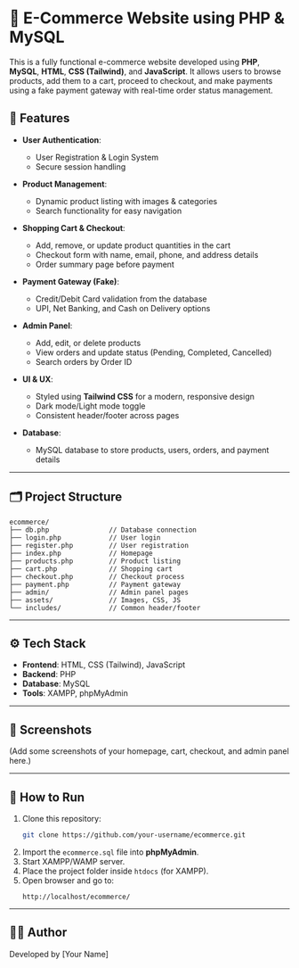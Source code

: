 
# 🛒 E-Commerce Website using PHP & MySQL  

This is a fully functional e-commerce website developed using **PHP**, **MySQL**, **HTML**, **CSS (Tailwind)**, and **JavaScript**. It allows users to browse products, add them to a cart, proceed to checkout, and make payments using a fake payment gateway with real-time order status management.  

## 🚀 Features  
- **User Authentication**:  
  - User Registration & Login System  
  - Secure session handling  

- **Product Management**:  
  - Dynamic product listing with images & categories  
  - Search functionality for easy navigation  

- **Shopping Cart & Checkout**:  
  - Add, remove, or update product quantities in the cart  
  - Checkout form with name, email, phone, and address details  
  - Order summary page before payment  

- **Payment Gateway (Fake)**:  
  - Credit/Debit Card validation from the database  
  - UPI, Net Banking, and Cash on Delivery options  

- **Admin Panel**:  
  - Add, edit, or delete products  
  - View orders and update status (Pending, Completed, Cancelled)  
  - Search orders by Order ID  

- **UI & UX**:  
  - Styled using **Tailwind CSS** for a modern, responsive design  
  - Dark mode/Light mode toggle  
  - Consistent header/footer across pages  

- **Database**:  
  - MySQL database to store products, users, orders, and payment details  

---

## 🗂️ Project Structure
```
ecommerce/
├── db.php               // Database connection
├── login.php            // User login
├── register.php         // User registration
├── index.php            // Homepage
├── products.php         // Product listing
├── cart.php             // Shopping cart
├── checkout.php         // Checkout process
├── payment.php          // Payment gateway
├── admin/               // Admin panel pages
├── assets/              // Images, CSS, JS
└── includes/            // Common header/footer
```

---

## ⚙️ Tech Stack  
- **Frontend**: HTML, CSS (Tailwind), JavaScript  
- **Backend**: PHP  
- **Database**: MySQL  
- **Tools**: XAMPP, phpMyAdmin  

---

## 📸 Screenshots  
(Add some screenshots of your homepage, cart, checkout, and admin panel here.)  

---

## 📌 How to Run  
1. Clone this repository:  
   ```bash
   git clone https://github.com/your-username/ecommerce.git
   ```
2. Import the `ecommerce.sql` file into **phpMyAdmin**.  
3. Start XAMPP/WAMP server.  
4. Place the project folder inside `htdocs` (for XAMPP).  
5. Open browser and go to:  
   ```
   http://localhost/ecommerce/
   ```

---

## 🧑‍💻 Author  
Developed by [Your Name]  
